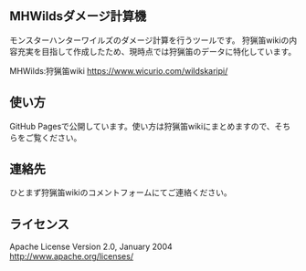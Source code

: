 ## MHWildsダメージ計算機

モンスターハンターワイルズのダメージ計算を行うツールです。
狩猟笛wikiの内容充実を目指して作成したため、現時点では狩猟笛のデータに特化しています。

MHWilds:狩猟笛wiki
https://www.wicurio.com/wildskaripi/

## 使い方

GitHub Pagesで公開しています。使い方は狩猟笛wikiにまとめますので、そちらをご覧ください。

## 連絡先

ひとまず狩猟笛wikiのコメントフォームにてご連絡ください。

## ライセンス
Apache License Version 2.0, January 2004
http://www.apache.org/licenses/


